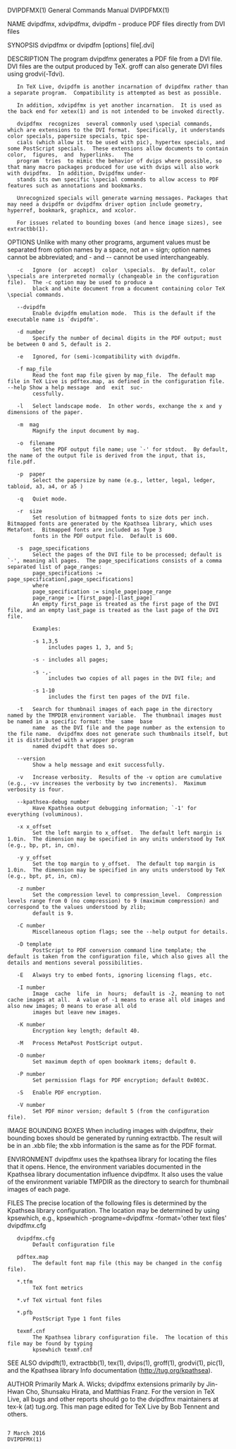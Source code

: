 DVIPDFMX(1)                                                                      General Commands Manual                                                                      DVIPDFMX(1)

NAME
       dvipdfmx, xdvipdfmx, dvipdfm - produce PDF files directly from DVI files

SYNOPSIS
       dvipdfmx or dvipdfm [options] file[.dvi]

DESCRIPTION
       The program dvipdfmx generates a PDF file from a DVI file.  DVI files are the output produced by TeX.  groff can also generate DVI files using grodvi(-Tdvi).

       In TeX Live, dvipdfm is another incarnation of dvipdfmx rather than a separate program.  Compatibility is attempted as best as possible.

       In addition, xdvipdfmx is yet another incarnation.  It is used as the back end for xetex(1) and is not intended to be invoked directly.

       dvipdfmx  recognizes  several commonly used \special commands, which are extensions to the DVI format.  Specifically, it understands color specials, papersize specials, tpic spe‐
       cials (which allow it to be used with pic), hypertex specials, and some PostScript specials.  These extensions allow documents to contain color,  figures,  and  hyperlinks.   The
       program  tries  to mimic the behavior of dvips where possible, so that many macro packages produced for use with dvips will also work with dvipdfmx.  In addition, Dvipdfmx under‐
       stands its own specific \special commands to allow access to PDF features such as annotations and bookmarks.

       Unrecognized specials will generate warning messages. Packages that may need a dvipdfm or dvipdfmx driver option include geometry, hyperref, bookmark, graphicx, and xcolor.

       For issues related to bounding boxes (and hence image sizes), see extractbb(1).

OPTIONS
       Unlike with many other programs, argument values must be separated from option names by a space, not an = sign; option names cannot be abbreviated; and - and --  cannot  be  used
       interchangeably.

       -c   Ignore  (or  accept)  color  \specials.  By default, color \specials are interpreted normally (changeable in the configuration file).  The -c option may be used to produce a
            black and white document from a document containing color TeX \special commands.

       --dvipdfm
            Enable dvipdfm emulation mode.  This is the default if the executable name is `dvipdfm'.

       -d number
            Specify the number of decimal digits in the PDF output; must be between 0 and 5, default is 2.

       -e   Ignored, for (semi-)compatibility with dvipdfm.

       -f map_file
            Read the font map file given by map_file.  The default map file in TeX Live is pdftex.map, as defined in the configuration file.  --help Show a help message  and  exit  suc‐
            cessfully.

       -l   Select landscape mode.  In other words, exchange the x and y dimensions of the paper.

       -m  mag
            Magnify the input document by mag.

       -o  filename
            Set the PDF output file name; use `-' for stdout.  By default, the name of the output file is derived from the input, that is, file.pdf.

       -p  paper
            Select the papersize by name (e.g., letter, legal, ledger, tabloid, a3, a4, or a5 )

       -q   Quiet mode.

       -r  size
            Set resolution of bitmapped fonts to size dots per inch.  Bitmapped fonts are generated by the Kpathsea library, which uses Metafont.  Bitmapped fonts are included as Type 3
            fonts in the PDF output file.  Default is 600.

       -s  page_specifications
            Select the pages of the DVI file to be processed; default is `-', meaning all pages.  The page_specifications consists of a comma separated list of page_ranges:
            page_specifications := page_specification[,page_specifications]
            where
            page_specification := single_page|page_range
            page_range := [first_page]-[last_page]
            An empty first_page is treated as the first page of the DVI file, and an empty last_page is treated as the last page of the DVI file.

            Examples:

            -s 1,3,5
                 includes pages 1, 3, and 5;

            -s - includes all pages;

            -s -,-
                 includes two copies of all pages in the DVI file; and

            -s 1-10
                 includes the first ten pages of the DVI file.

       -t   Search for thumbnail images of each page in the directory named by the TMPDIR environment variable.  The thumbnail images must be named in a specific format: the  same  base
            name  as the DVI file and the page number as the extension to the file name.  dvipdfmx does not generate such thumbnails itself, but it is distributed with a wrapper program
            named dvipdft that does so.

       --version
            Show a help message and exit successfully.

       -v   Increase verbosity.  Results of the -v option are cumulative (e.g., -vv increases the verbosity by two increments).  Maximum verbosity is four.

       --kpathsea-debug number
            Have Kpathsea output debugging information; `-1' for everything (voluminous).

       -x x_offset
            Set the left margin to x_offset.  The default left margin is 1.0in.  The dimension may be specified in any units understood by TeX (e.g., bp, pt, in, cm).

       -y y_offset
            Set the top margin to y_offset.  The default top margin is 1.0in.  The dimension may be specified in any units understood by TeX (e.g., bpt, pt, in, cm).

       -z number
            Set the compression level to compression_level.  Compression levels range from 0 (no compression) to 9 (maximum compression) and correspond to the values understood by zlib;
            default is 9.

       -C number
            Miscellaneous option flags; see the --help output for details.

       -D template
            PostScript to PDF conversion command line template; the default is taken from the configuration file, which also gives all the details and mentions several possibilities.

       -E   Always try to embed fonts, ignoring licensing flags, etc.

       -I number
            Image  cache  life  in  hours;  default is -2, meaning to not cache images at all.  A value of -1 means to erase all old images and also new images; 0 means to erase all old
            images but leave new images.

       -K number
            Encryption key length; default 40.

       -M   Process MetaPost PostScript output.

       -O number
            Set maximum depth of open bookmark items; default 0.

       -P number
            Set permission flags for PDF encryption; default 0x003C.

       -S   Enable PDF encryption.

       -V number
            Set PDF minor version; default 5 (from the configuration file).

IMAGE BOUNDING BOXES
       When including images with dvipdfmx, their bounding boxes should be generated by running extractbb.  The result will be in an .xbb file; the xbb information is the  same  as  for
       the PDF format.

ENVIRONMENT
       dvipdfmx  uses  the  kpathsea library for locating the files that it opens.  Hence, the environment variables documented in the Kpathsea library documentation influence dvipdfmx.
       It also uses the value of the environment variable TMPDIR as the directory to search for thumbnail images of each page.

FILES
       The precise location of the following files is determined by the Kpathsea library configuration.  The location may be determined by using kpsewhich, e.g.,
       kpsewhich -progname=dvipdfmx -format='other text files' dvipdfmx.cfg

       dvipdfmx.cfg
            Default configuration file

       pdftex.map
            The default font map file (this may be changed in the config file).

       *.tfm
            TeX font metrics

       *.vf TeX virtual font files

       *.pfb
            PostScript Type 1 font files

       texmf.cnf
            The Kpathsea library configuration file.  The location of this file may be found by typing
            kpsewhich texmf.cnf

SEE ALSO
       dvipdft(1), extractbb(1), tex(1), dvips(1), groff(1), grodvi(1), pic(1), and the Kpathsea library Info documentation (http://tug.org/kpathsea).

AUTHOR
       Primarily Mark A. Wicks; dvipdfmx extensions primarily by Jin-Hwan Cho, Shunsaku Hirata, and Matthias Franz.  For the version in TeX Live, all bugs and other reports should go to
       the dvipdfmx maintainers at tex-k (at) tug.org.  This man page edited for TeX Live by Bob Tennent and others.

                                                                                       7 March 2016                                                                           DVIPDFMX(1)
